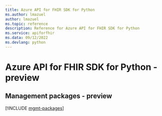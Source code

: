 ```yaml
---
title: Azure API for FHIR SDK for Python
ms.author: lmazuel
author: lmazuel
ms.topic: reference
description: Reference for Azure API for FHIR SDK for Python
ms.service: apiforfhir
ms.data: 09/12/2022
ms.devlang: python
---
```

# Azure API for FHIR SDK for Python - preview

## Management packages - preview
[!INCLUDE [mgmt-packages](api-for-fhir-mgmt-index.md)]
